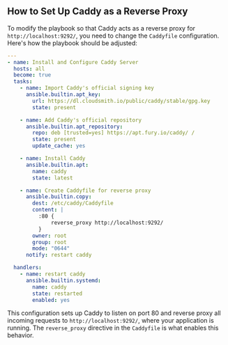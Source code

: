 ## How to Set Up Caddy as a Reverse Proxy

To modify the playbook so that Caddy acts as a reverse proxy for `http://localhost:9292/`, you need to change the `Caddyfile` configuration. Here's how the playbook should be adjusted:

```yaml
---
- name: Install and Configure Caddy Server
  hosts: all
  become: true
  tasks:
    - name: Import Caddy's official signing key
      ansible.builtin.apt_key:
        url: https://dl.cloudsmith.io/public/caddy/stable/gpg.key
        state: present

    - name: Add Caddy's official repository
      ansible.builtin.apt_repository:
        repo: deb [trusted=yes] https://apt.fury.io/caddy/ /
        state: present
        update_cache: yes

    - name: Install Caddy
      ansible.builtin.apt:
        name: caddy
        state: latest

    - name: Create Caddyfile for reverse proxy
      ansible.builtin.copy:
        dest: /etc/caddy/Caddyfile
        content: |
          :80 {
              reverse_proxy http://localhost:9292/
          }
        owner: root
        group: root
        mode: "0644"
      notify: restart caddy

  handlers:
    - name: restart caddy
      ansible.builtin.systemd:
        name: caddy
        state: restarted
        enabled: yes
```

This configuration sets up Caddy to listen on port 80 and reverse proxy all incoming requests to `http://localhost:9292/`, where your application is running. The `reverse_proxy` directive in the `Caddyfile` is what enables this behavior.
